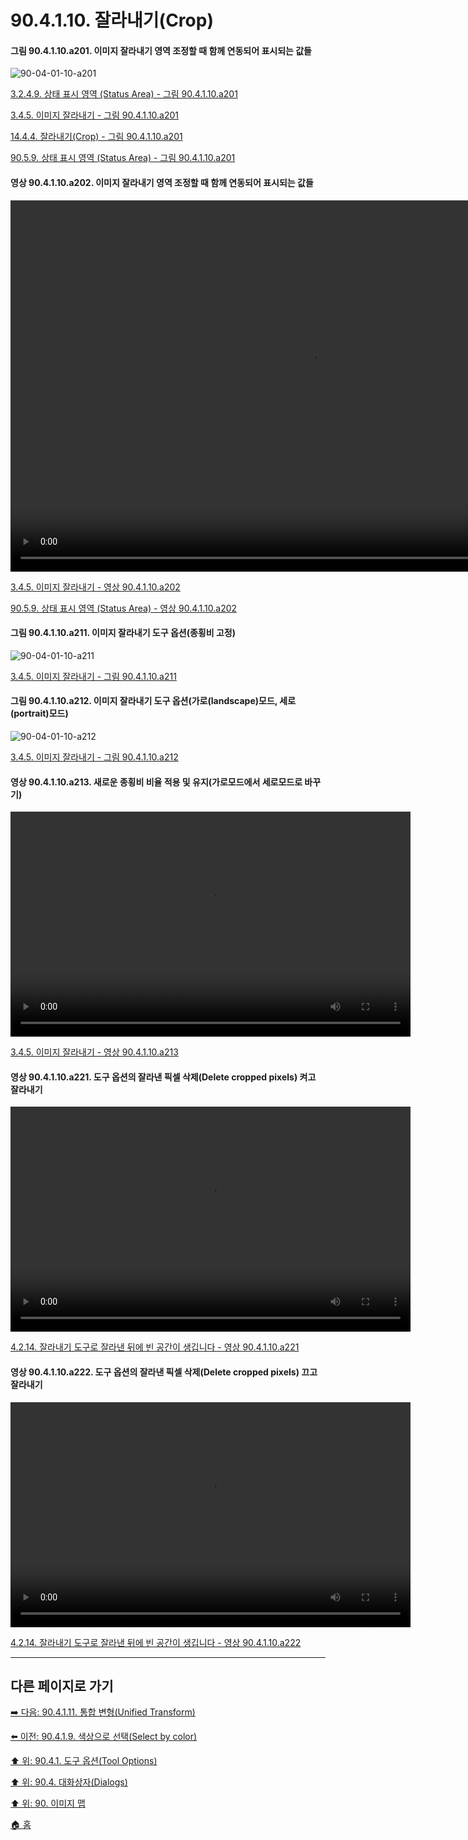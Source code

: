 # 90.4.1.10. 잘라내기(Crop)

<a id="90-04-01-10-a201"></a>

#### 그림 90.4.1.10.a201. 이미지 잘라내기 영역 조정할 때 함께 연동되어 표시되는 값들
![90-04-01-10-a201](https://github.com/wonder13662/gimp/assets/15767104/6aec1edb-2fd8-4a66-b2b2-be41480e1858)

[3.2.4.9. 상태 표시 영역 (Status Area) - 그림 90.4.1.10.a201](./03-02-04-09-status-area.md#90-04-01-10-a201)

[3.4.5. 이미지 잘라내기 - 그림 90.4.1.10.a201](./03-04-05-crop-an-image.md#90-04-01-10-a201)

[14.4.4. 잘라내기(Crop) - 그림 90.4.1.10.a201](./14-04-04-00-crop.md#90-04-01-10-a201)

[90.5.9. 상태 표시 영역 (Status Area) - 그림 90.4.1.10.a201](./90-05-09-status_area.md#90-04-01-10-a201)

<a id="90-04-01-10-a202"></a>

#### 영상 90.4.1.10.a202. 이미지 잘라내기 영역 조정할 때 함께 연동되어 표시되는 값들
<video controls="controls" width="960" height="594" environment="MacOS:Sonoma 14.2.1 GIMP 2.10.36" src="https://github.com/wonder13662/gimp/assets/15767104/f71b6061-3536-4119-8e2e-6361407988df"></video>

[3.4.5. 이미지 잘라내기 - 영상 90.4.1.10.a202](./03-04-05-crop-an-image.md#90-04-01-10-a202)

[90.5.9. 상태 표시 영역 (Status Area) - 영상 90.4.1.10.a202](./90-05-09-status_area.md#90-04-01-10-a202)

<a id="90-04-01-10-a211"></a>

#### 그림 90.4.1.10.a211. 이미지 잘라내기 도구 옵션(종횡비 고정)
![90-04-01-10-a211](https://github.com/wonder13662/gimp/assets/15767104/ff65ca3f-a784-4ba2-a7bd-63bf0ee086c0)

[3.4.5. 이미지 잘라내기 - 그림 90.4.1.10.a211](./03-04-05-crop-an-image.md#90-04-01-10-a211)

<a id="90-04-01-10-a212"></a>

#### 그림 90.4.1.10.a212. 이미지 잘라내기 도구 옵션(가로(landscape)모드, 세로(portrait)모드)
![90-04-01-10-a212](https://github.com/wonder13662/gimp/assets/15767104/0ec391d0-69d1-489a-808c-935ed4c8739a)

[3.4.5. 이미지 잘라내기 - 그림 90.4.1.10.a212](./03-04-05-crop-an-image.md#90-04-01-10-a212)

<a id="90-04-01-10-a213"></a>

#### 영상 90.4.1.10.a213. 새로운 종횡비 비율 적용 및 유지(가로모드에서 세로모드로 바꾸기)
<video controls="controls" width="640" height="360" environment="MacOS:Sonoma 14.2.1 GIMP 2.10.36" src="https://github.com/wonder13662/gimp/assets/15767104/2710d68c-fe1f-4792-9c8d-63c6ce8e539c"></video>

[3.4.5. 이미지 잘라내기 - 영상 90.4.1.10.a213](./03-04-05-crop-an-image.md#90-04-01-10-a213)

<a id="90-04-01-10-a221"></a>

#### 영상 90.4.1.10.a221. 도구 옵션의 잘라낸 픽셀 삭제(Delete cropped pixels) 켜고 잘라내기
<video controls="controls" width="640" height="360" environment="MacOS:Sonoma 14.2.1 GIMP 2.10.36" src="https://github.com/wonder13662/gimp/assets/15767104/7edad087-e61d-468c-8a6d-a2e7ee1a4564"></video>

[4.2.14. 잘라내기 도구로 잘라낸 뒤에 빈 공간이 생깁니다 - 영상 90.4.1.10.a221](./04-02-14-the-crop-tool-leaves-an-empty-area-after-cropping.md#90-04-01-10-a221)

<a id="90-04-01-10-a222"></a>

#### 영상 90.4.1.10.a222. 도구 옵션의 잘라낸 픽셀 삭제(Delete cropped pixels) 끄고 잘라내기
<video controls="controls" width="640" height="360" environment="MacOS:Sonoma 14.2.1 GIMP 2.10.36" src="https://github.com/wonder13662/gimp/assets/15767104/664085c3-d727-4ef5-afaf-38fe9262f2a5"></video>

[4.2.14. 잘라내기 도구로 잘라낸 뒤에 빈 공간이 생깁니다 - 영상 90.4.1.10.a222](./04-02-14-the-crop-tool-leaves-an-empty-area-after-cropping.md#90-04-01-10-a222)

***

## 다른 페이지로 가기

[➡️ 다음: 90.4.1.11. 통합 변형(Unified Transform)](./90-04-0001-011-unified_transform.md)

[⬅️ 이전: 90.4.1.9. 색상으로 선택(Select by color)](./90-04-0001-009-select_by_color.md)

[⬆️ 위: 90.4.1. 도구 옵션(Tool Options)](./90-04-0001-000-tool_options.md)

[⬆️ 위: 90.4. 대화상자(Dialogs)](./90-04-0000-dialogs.md)

[⬆️ 위: 90. 이미지 맵](./90-00-image-map.md)

[🏠 홈](./00-home.md)
